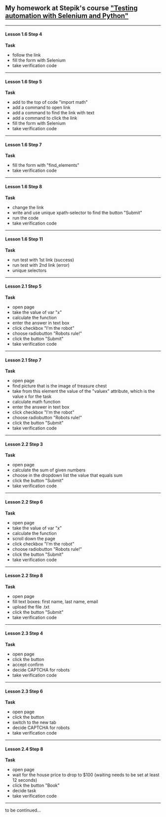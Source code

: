 ## My homework at Stepik's course ["Testing automation with Selenium and Python"](https://stepik.org/course/575) ##
---
#### Lesson 1.6 Step 4 ####
__Task__
* follow the link
* fill the form with Selenium
* take verification code
---
#### Lesson 1.6 Step 5 ####
__Task__
* add to the top of code "import math"
* add a command to open link
* add a command to find the link with text
* add a command to click the link
* fill the form with Selenium
* take verification code
---
#### Lesson 1.6 Step 7 ####
__Task__
* fill the form with "find_elements"
* take verification code
---
#### Lesson 1.6 Step 8 ####
__Task__
* change the link
* write and use unique xpath-selector to find the button "Submit"
* run the code
* take verification code
---
#### Lesson 1.6 Step 11 ####
__Task__
* run test with 1st link (success)
* run test with 2nd link (error)
* unique selectors 
---
#### Lesson 2.1 Step 5 ####
__Task__
* open page 
* take the value of var "x"
* calculate the function 
* enter the answer in text box
* click checkbox "I'm the robot"
* choose radiobutton "Robots rule!"
* click the button "Submit"
* take verification code
---
#### Lesson 2.1 Step 7 ####
__Task__
* open page
* find picture that is the image of treasure chest
* take from this element the value of the "valuex" attribute, which is the value x for the task
* calculate math function
* enter the answer in text box
* click checkbox "I'm the robot"
* choose radiobutton "Robots rule!"
* click the button "Submit"
* take verification code
---
#### Lesson 2.2 Step 3 ####
__Task__
* open page
* calculate the sum of given numbers
* choose in the dropdown list the value that equals sum
* click the button "Submit"
* take verification code
---
#### Lesson 2.2 Step 6 ####
__Task__
* open page
* take the value of var "x"
* calculate the function 
* scroll down the page
* click checkbox "I'm the robot"
* choose radiobutton "Robots rule!"
* click the button "Submit"
* take verification code
---
#### Lesson 2.2 Step 8 ####
__Task__
* open page
* fill text boxes: first name, last name, email
* upload the file .txt
* click the button "Submit"
* take verification code
---
#### Lesson 2.3 Step 4 ####
__Task__
* open page
* click the button
* accept confirm
* decide CAPTCHA for robots
* take verification code
---
#### Lesson 2.3 Step 6 ####
__Task__
* open page
* click the button
* switch to the new tab
* decide CAPTCHA for robots
* take verification code
---
#### Lesson 2.4 Step 8 ####
__Task__
* open page
* wait for the house price to drop to $100 (waiting needs to be set at least 12 seconds)
* click the button "Book"
* decide task
* take verification code
---
to be continued...
